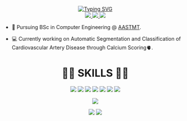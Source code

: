 <p align="center">
  <a href="https://github.com/YehiaSharawy">
  <img src="https://readme-typing-svg.demolab.com?font=Georgia&center=true&size=21&duration=2000&pause=100&multiline=true&width=500&height=80&lines=Yehia+Sharawy;BSc+Senior Year Student+%7C+Software+Engineer;AI+%7C+Computer+Vision" alt="Typing SVG" /> </a>
<br/>
  <a href="mailto:yehiamostafa8@gmail.com">
      <img src="https://img.shields.io/badge/-Email-b22222?style=flat-square&logo=gmail&logoColor=white">
  </a>
  <a href="https://www.linkedin.com/in/yehiasharawy/">
    <img src="https://img.shields.io/badge/Linkedin-0181FF?style=flat-square&logo=linkedin"">
  </a>
  <a href="https://www.kaggle.com/yehiashaarawy">
    <img src="https://img.shields.io/badge/Kaggle-1b1d21?style=flat-square&logo=kaggle"">
  </a>
</p>

* 📖 Pursuing BSc in Computer Engineering @ [AASTMT](https://aast.edu/en/index.php). 

* 💻 Currently working on Automatic Segmentation and Classification of Cardiovascular Artery Disease through Calcium Scoring🫀.

<div align="center">
<h1>👨‍💻 SKILLS 👨‍💻</h1>
<img src="https://img.shields.io/badge/HTML5-E34F26?style=for-the-badge&logo=html5&logoColor=white">
<img src="https://img.shields.io/badge/CSS3-1572B6?style=for-the-badge&logo=css3&logoColor=white">
<img src="https://img.shields.io/badge/Sass-CC6699?style=for-the-badge&logo=sass&logoColor=white">
<img src="https://img.shields.io/badge/Javascript-F0DB4F?style=for-the-badge&labelColor=black&logo=javascript&logoColor=F0DB4F">
<img src="https://img.shields.io/badge/Java-E01F3D?style=for-the-badge&labelColor=black&logo=java&logoColor=white">
<img src="https://img.shields.io/badge/Python-F0DB4F?style=for-the-badge&labelColor=black&logo=python&logoColor=white">
<img src="https://img.shields.io/badge/RUST-E34F26?style=for-the-badge&logo=rust&logoColor=white">
  
![](http://github-profile-summary-cards.vercel.app/api/cards/profile-details?username=YehiaSharawy&theme=transparent) 

![](http://github-profile-summary-cards.vercel.app/api/cards/repos-per-language?username=YehiaSharawy&theme=transparent) 
![](http://github-profile-summary-cards.vercel.app/api/cards/most-commit-language?username=YehiaSharawy&theme=transparent)
</div>
